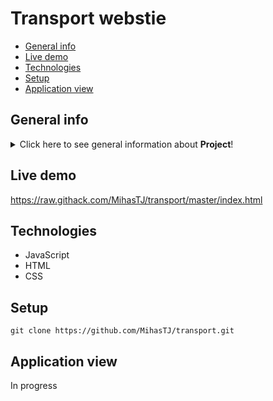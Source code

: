 # Transport webstie
* [General info](#general-info)
* [Live demo](#live-demo)
* [Technologies](#technologies)
* [Setup](#setup)
* [Application view](#application-view)


## General info
<details>
<summary>Click here to see general information about <b>Project</b>!</summary>
<b>Welcome to transport website!</b> Comprehensive Coverage: The website will utilize HTML and CSS to structure and style content, ensuring a visually appealing and easy-to-navigate interface. Each transportation mode will have its section, with HTML organizing the content and CSS enhancing the presentation.

Interactive Maps and Route Planners: Leveraging JavaScript, our website will feature interactive maps and route planners for different transportation modes. Users can easily plan their journeys, explore alternative routes, and access real-time transit information directly on the site.

Industry Insights: Regularly updated news articles and analyses on the transportation industry will be showcased. JavaScript will enable dynamic content loading, ensuring users receive the latest information without page refreshes.

Environmental Sustainability: Dedicated sections on eco-friendly transportation options and initiatives will utilize JavaScript for interactive features such as carbon footprint calculators and green transportation showcases.

Safety and Security Resources: JavaScript will power interactive elements such as safety tips sliders, emergency preparedness checklists, and dynamic infographics to enhance user engagement and understanding.

Community Engagement: JavaScript will facilitate user interaction through forums, discussion boards, and social media integration. Users can share experiences, exchange ideas, and engage in meaningful discussions about transportation-related topics in real-time.

Emerging Technologies Showcase: JavaScript-powered carousels and interactive modules will showcase the latest innovations in transportation, allowing users to explore electric vehicles, autonomous drones, and other cutting-edge technologies seamlessly.

Mobile Compatibility: The website will be responsive, adapting seamlessly to various screen sizes and devices. Media queries in CSS will ensure optimal display and usability across desktops, tablets, and smartphones, providing users with a consistent experience regardless of the device they use.

---

Feel free to customize this according to your preferences or specific details you'd like to highlight!
</details>

## Live demo
<a href="https://raw.githack.com/MihasTJ/transport/master/index.html">https://raw.githack.com/MihasTJ/transport/master/index.html</a>

## Technologies
<ul>
<li>JavaScript</li>
<li>HTML</li>
<li>CSS</li>
</ul>

## Setup
```git clone https://github.com/MihasTJ/transport.git```

## Application view

In progress
